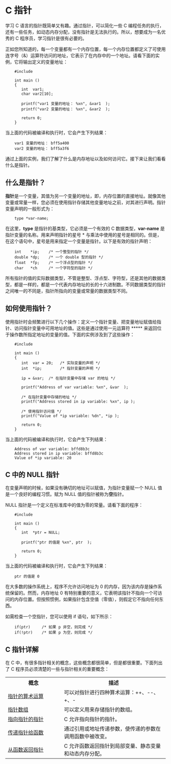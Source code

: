 # C 指针

学习 C 语言的指针既简单又有趣。通过指针，可以简化一些 C 编程任务的执行，还有一些任务，如动态内存分配，没有指针是无法执行的。所以，想要成为一名优秀的 C 程序员，学习指针是很有必要的。

正如您所知道的，每一个变量都有一个内存位置，每一个内存位置都定义了可使用连字号（&）运算符访问的地址，它表示了在内存中的一个地址。请看下面的实例，它将输出定义的变量地址：

```
    #include 

    int main ()
    {
       int  var1;
       char var2[10];

       printf("var1 变量的地址： %xn", &var1  );
       printf("var2 变量的地址： %xn", &var2  );

       return 0;
    }
```

当上面的代码被编译和执行时，它会产生下列结果：

```
    var1 变量的地址： bff5a400
    var2 变量的地址： bff5a3f6
```

通过上面的实例，我们了解了什么是内存地址以及如何访问它。接下来让我们看看什么是指针。

## 什么是指针？
**指针**是一个变量，其值为另一个变量的地址，即，内存位置的直接地址。就像其他变量或常量一样，您必须在使用指针存储其他变量地址之前，对其进行声明。指针变量声明的一般形式为：

```
    type *var-name;
```

在这里，**type** 是指针的基类型，它必须是一个有效的 C 数据类型，**var-name** 是指针变量的名称。用来声明指针的星号 * 与乘法中使用的星号是相同的。但是，在这个语句中，星号是用来指定一个变量是指针。以下是有效的指针声明：

```
    int    *ip;    /* 一个整型的指针 */
    double *dp;    /* 一个 double 型的指针 */
    float  *fp;    /* 一个浮点型的指针 */
    char   *ch     /* 一个字符型的指针 */
```

所有指针的值的实际数据类型，不管是整型、浮点型、字符型，还是其他的数据类型，都是一样的，都是一个代表内存地址的长的十六进制数。不同数据类型的指针之间唯一的不同是，指针所指向的变量或常量的数据类型不同。

## 如何使用指针？
使用指针时会频繁进行以下几个操作：定义一个指针变量、把变量地址赋值给指针、访问指针变量中可用地址的值。这些是通过使用一元运算符 ***** 来返回位于操作数所指定地址的变量的值。下面的实例涉及到了这些操作：

```
    #include 

    int main ()
    {
       int  var = 20;   /* 实际变量的声明 */
       int  *ip;        /* 指针变量的声明 */

       ip = &var;  /* 在指针变量中存储 var 的地址 */

       printf("Address of var variable: %xn", &var  );

       /* 在指针变量中存储的地址 */
       printf("Address stored in ip variable: %xn", ip );

       /* 使用指针访问值 */
       printf("Value of *ip variable: %dn", *ip );

       return 0;
    }
```

当上面的代码被编译和执行时，它会产生下列结果：

```
    Address of var variable: bffd8b3c
    Address stored in ip variable: bffd8b3c
    Value of *ip variable: 20
```
## C 中的 NULL 指针
在变量声明的时候，如果没有确切的地址可以赋值，为指针变量赋一个 NULL 值是一个良好的编程习惯。赋为 NULL 值的指针被称为**空**指针。

NULL 指针是一个定义在标准库中的值为零的常量。请看下面的程序：

```
    #include 

    int main ()
    {
       int  *ptr = NULL;

       printf("ptr 的值是 %xn", ptr  );

       return 0;
    }
```

当上面的代码被编译和执行时，它会产生下列结果：

```
    ptr 的值是 0
```

在大多数的操作系统上，程序不允许访问地址为 0 的内存，因为该内存是操作系统保留的。然而，内存地址 0 有特别重要的意义，它表明该指针不指向一个可访问的内存位置。但按照惯例，如果指针包含空值（零值），则假定它不指向任何东西。

如需检查一个空指针，您可以使用 if 语句，如下所示：

```
    if(ptr)     /* 如果 p 非空，则完成 */
    if(!ptr)    /* 如果 p 为空，则完成 */
```

## C 指针详解

在 C 中，有很多指针相关的概念，这些概念都很简单，但是都很重要。下面列出了 C 程序员必须清楚的一些与指针相关的重要概念：  

</p> <table > <tr><th style="width:35%">概念</th><th>描述</th></tr> <tr><td> <a href="c-pointers-1.md" title="指针的算术运算">指针的算术运算</a></td><td>可以对指针进行四种算术运算：++、--、+、-</td> </tr> <tr><td> <a href="c-pointers-2.md" title="指针数组">指针数组</a></td><td>可以定义用来存储指针的数组。</td> </tr> <tr><td> <a href="c-pointers-3.md" title="指向指针的指针">指向指针的指针</a></td><td>C 允许指向指针的指针。</td> </tr> <tr><td> <a href="c-pointers-4.md" title="传递指针给函数">传递指针给函数</a></td><td>通过引用或地址传递参数，使传递的参数在调用函数中被改变。</td> </tr> <tr><td> <a href="c-pointers-5.md" title="从函数返回指针">从函数返回指针</a></td><td>C 允许函数返回指针到局部变量、静态变量和动态内存分配。</td> </tr> </table> 